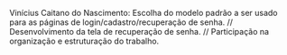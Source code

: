 Vinícius Caitano do Nascimento: Escolha do modelo padrão a ser usado para as páginas de login/cadastro/recuperação de senha. // Desenvolvimento da tela de recuperação de senha. //  Participação na organização e estruturação do trabalho.
